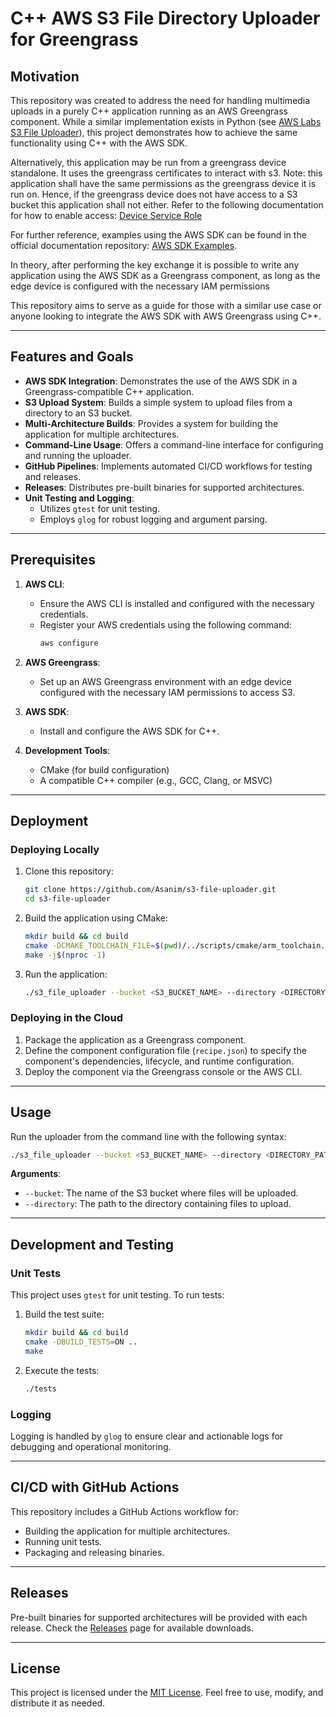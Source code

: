 # C++ AWS S3 File Directory Uploader for Greengrass

## Motivation

This repository was created to address the need for handling multimedia uploads in a purely C++ application running as an AWS Greengrass component. While a similar implementation exists in Python (see [AWS Labs S3 File Uploader](https://github.com/awslabs/aws-greengrass-labs-s3-file-uploader)), this project demonstrates how to achieve the same functionality using C++ with the AWS SDK.

Alternatively, this application may be run from a greengrass device standalone. It uses the greengrass certificates to interact with s3. Note: this application shall have the same permissions as the greengrass device it is run on. Hence, if the greengrass device does not have access to a S3 bucket this application shall not either. Refer to the following documentation for how to enable access: [Device Service Role](https://docs.aws.amazon.com/greengrass/v2/developerguide/device-service-role.html)


For further reference, examples using the AWS SDK can be found in the official documentation repository: [AWS SDK Examples](https://github.com/awsdocs/aws-doc-sdk-examples/tree/main).

In theory, after performing the key exchange it is possible to write any application using the AWS SDK as a Greengrass component, as long as the edge device is configured with the necessary IAM permissions

This repository aims to serve as a guide for those with a similar use case or anyone looking to integrate the AWS SDK with AWS Greengrass using C++.

---

## Features and Goals

- **AWS SDK Integration**: Demonstrates the use of the AWS SDK in a Greengrass-compatible C++ application.
- **S3 Upload System**: Builds a simple system to upload files from a directory to an S3 bucket.
- **Multi-Architecture Builds**: Provides a system for building the application for multiple architectures.
- **Command-Line Usage**: Offers a command-line interface for configuring and running the uploader.
- **GitHub Pipelines**: Implements automated CI/CD workflows for testing and releases.
- **Releases**: Distributes pre-built binaries for supported architectures.
- **Unit Testing and Logging**:
  - Utilizes `gtest` for unit testing.
  - Employs `glog` for robust logging and argument parsing.

---

## Prerequisites

1. **AWS CLI**:
   - Ensure the AWS CLI is installed and configured with the necessary credentials.
   - Register your AWS credentials using the following command:
     ```bash
     aws configure
     ```

2. **AWS Greengrass**:
   - Set up an AWS Greengrass environment with an edge device configured with the necessary IAM permissions to access S3.

3. **AWS SDK**:
   - Install and configure the AWS SDK for C++.

4. **Development Tools**:
   - CMake (for build configuration)
   - A compatible C++ compiler (e.g., GCC, Clang, or MSVC)

---

## Deployment

### Deploying Locally

1. Clone this repository:
   ```bash
   git clone https://github.com/Asanim/s3-file-uploader.git
   cd s3-file-uploader
   ```

2. Build the application using CMake:
   ```bash
   mkdir build && cd build
   cmake -DCMAKE_TOOLCHAIN_FILE=$(pwd)/../scripts/cmake/arm_toolchain.cmake  -DCMAKE_BUILD_TYPE=Debug ..
   make -j$(nproc -1)
   ```

3. Run the application:
   ```bash
   ./s3_file_uploader --bucket <S3_BUCKET_NAME> --directory <DIRECTORY_PATH>
   ```

### Deploying in the Cloud

1. Package the application as a Greengrass component.
2. Define the component configuration file (`recipe.json`) to specify the component's dependencies, lifecycle, and runtime configuration.
3. Deploy the component via the Greengrass console or the AWS CLI.

---

## Usage

Run the uploader from the command line with the following syntax:

```bash
./s3_file_uploader --bucket <S3_BUCKET_NAME> --directory <DIRECTORY_PATH>
```

**Arguments**:
- `--bucket`: The name of the S3 bucket where files will be uploaded.
- `--directory`: The path to the directory containing files to upload.

---

## Development and Testing

### Unit Tests

This project uses `gtest` for unit testing. To run tests:

1. Build the test suite:
   ```bash
   mkdir build && cd build
   cmake -DBUILD_TESTS=ON ..
   make
   ```

2. Execute the tests:
   ```bash
   ./tests
   ```

### Logging

Logging is handled by `glog` to ensure clear and actionable logs for debugging and operational monitoring.

---

## CI/CD with GitHub Actions

This repository includes a GitHub Actions workflow for:
- Building the application for multiple architectures.
- Running unit tests.
- Packaging and releasing binaries.

---

## Releases

Pre-built binaries for supported architectures will be provided with each release. Check the [Releases](https://github.com/Asanim/s3-file-uploader/releases) page for available downloads.

---

## License

This project is licensed under the [MIT License](LICENSE). Feel free to use, modify, and distribute it as needed.